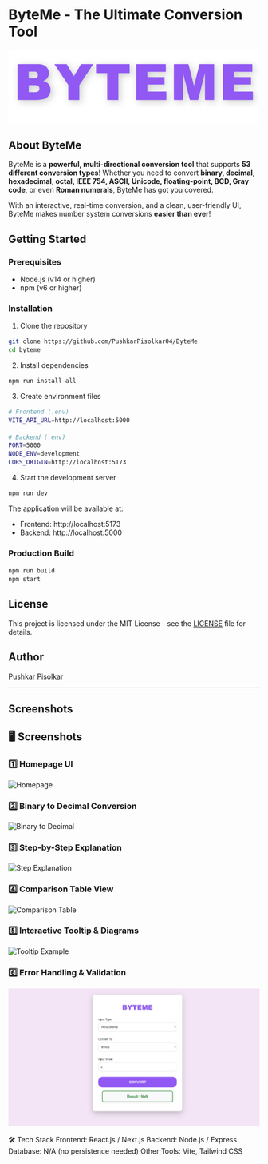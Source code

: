 # **ByteMe - The Ultimate Conversion Tool**  
![ByteMe Logo](screenshots/logo.png)

## **About ByteMe**  
ByteMe is a **powerful, multi-directional conversion tool** that supports **53 different conversion types**! Whether you need to convert **binary, decimal, hexadecimal, octal, IEEE 754, ASCII, Unicode, floating-point, BCD, Gray code**, or even **Roman numerals**, ByteMe has got you covered.  

With an interactive, real-time conversion, and a clean, user-friendly UI, ByteMe makes number system conversions **easier than ever**!  

## **Getting Started**

### Prerequisites
- Node.js (v14 or higher)
- npm (v6 or higher)

### Installation
1. Clone the repository
```bash
git clone https://github.com/PushkarPisolkar04/ByteMe
cd byteme
```

2. Install dependencies
```bash
npm run install-all
```

3. Create environment files
```bash
# Frontend (.env)
VITE_API_URL=http://localhost:5000

# Backend (.env)
PORT=5000
NODE_ENV=development
CORS_ORIGIN=http://localhost:5173
```

4. Start the development server
```bash
npm run dev
```

The application will be available at:
- Frontend: http://localhost:5173
- Backend: http://localhost:5000

### Production Build
```bash
npm run build
npm start
```

## License
This project is licensed under the MIT License - see the [LICENSE](LICENSE) file for details.

## Author
[Pushkar Pisolkar](https://github.com/PushkarPisolkar04)

---

## **Screenshots**  

## 🖥️ Screenshots

### 1️⃣ **Homepage UI**
![Homepage](screenshots/homepage.png)

### 2️⃣ **Binary to Decimal Conversion**
![Binary to Decimal](screenshots/binary_to_decimal.png)

### 3️⃣ **Step-by-Step Explanation**
![Step Explanation](screenshots/step_explanation.png)

### 4️⃣ **Comparison Table View**
![Comparison Table](screenshots/comparison_table.png)

### 5️⃣ **Interactive Tooltip & Diagrams**
![Tooltip Example](screenshots/tooltip_example.png)

### 6️⃣ **Error Handling & Validation**
![Error Handling](screenshots/error_handling.png)


🛠️ Tech Stack
Frontend: React.js / Next.js
Backend: Node.js / Express
Database: N/A (no persistence needed)
Other Tools: Vite, Tailwind CSS

